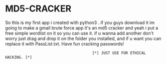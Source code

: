 # MD5-CRACKER
So this is my first app i created with python3 . if you guys download it im going to make a gmail brute force app
it's an md5 cracker and yeah i put a free simple wordlist on it so you can use it. if u wanna add another don't worry just drag and drop it on the folder you installed,
and if u want you can replace it with PassList.txt. Have fun cracking passwords! 

                                                                                         
                                                                                         
                                                                                         
                                                                                         
                                           [*] JUST USE FOR ETHICAL HACKING. [*]

